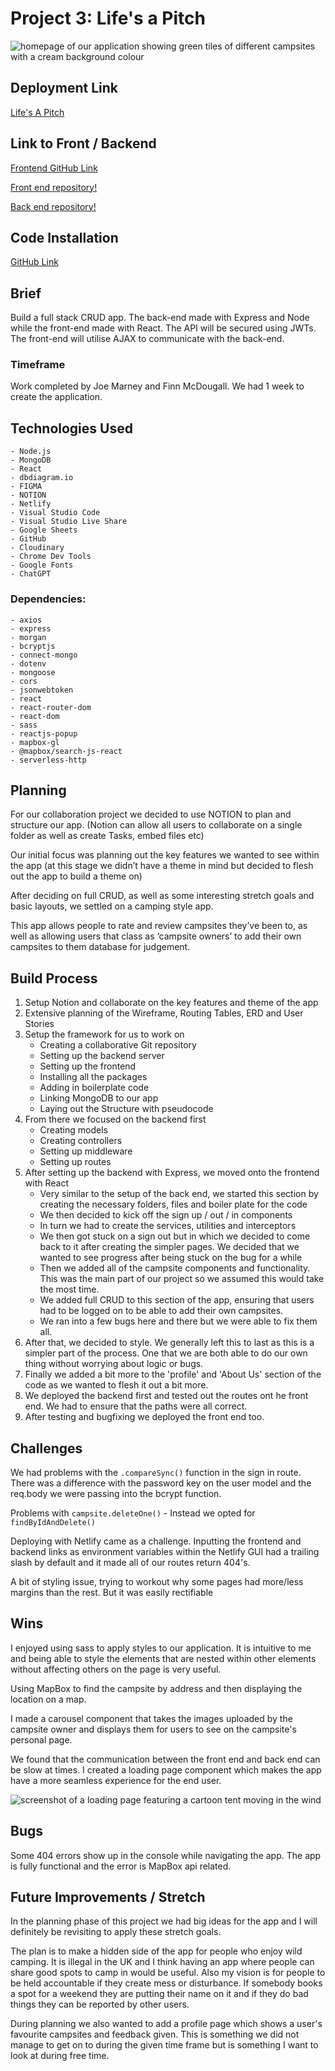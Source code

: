 # Project 3: Life's a Pitch

![homepage of our application showing green tiles of different campsites with a cream background colour](./public/images/AppScreenshot.png)

## Deployment Link

[Life's A Pitch](https://lifesapitch.netlify.app)

## Link to Front / Backend

[Frontend GitHub Link](https://github.com/joemarney/unit-3-project-lifesapitch-frontend.git)

[Front end repository!][Frontend]

[Frontend]: https://github.com/joemarney/unit-3-project-lifesapitch-frontend

[Back end repository!][Backend]

[Backend]: https://github.com/joemarney/unit-3-project-lifesapitch-backend

## Code Installation

[GitHub Link](https://github.com/joemarney/unit-3-project-lifesapitch-frontend.git)

## Brief

Build a full stack CRUD app. The back-end made with Express and Node while the front-end made with React. The API will be secured using JWTs. The front-end will utilise AJAX to communicate with the back-end.

### Timeframe

Work completed by Joe Marney and Finn McDougall.
We had 1 week to create the application.

## Technologies Used

    - Node.js
    - MongoDB
    - React
    - dbdiagram.io
    - FIGMA
    - NOTION
    - Netlify
    - Visual Studio Code
    - Visual Studio Live Share
    - Google Sheets
    - GitHub
    - Cloudinary
    - Chrome Dev Tools
    - Google Fonts
    - ChatGPT

### Dependencies:

    - axios
    - express
    - morgan
    - bcryptjs
    - connect-mongo
    - dotenv
    - mongoose
    - cors
    - jsonwebtoken
    - react
    - react-router-dom
    - react-dom
    - sass
    - reactjs-popup
    - mapbox-gl
    - @mapbox/search-js-react
    - serverless-http

## Planning

For our collaboration project we decided to use NOTION to plan and structure our app.
(Notion can allow all users to collaborate on a single folder as well as create Tasks, embed files etc)

Our initial focus was planning out the key features we wanted to see within the app (at this stage we didn’t have a theme in mind but decided to flesh out the app to build a theme on)

After deciding on full CRUD, as well as some interesting stretch goals and basic layouts, we settled on a camping style app.

This app allows people to rate and review campsites they’ve been to, as well as allowing users that class as ‘campsite owners’ to add their own campsites to them database for judgement.

## Build Process

1. Setup Notion and collaborate on the key features and theme of the app
2. Extensive planning of the Wireframe, Routing Tables, ERD and User Stories
3. Setup the framework for us to work on
   - Creating a collaborative Git repository
   - Setting up the backend server
   - Setting up the frontend
   - Installing all the packages
   - Adding in boilerplate code
   - Linking MongoDB to our app
   - Laying out the Structure with pseudocode
4. From there we focused on the backend first
   - Creating models
   - Creating controllers
   - Setting up middleware
   - Setting up routes
5. After setting up the backend with Express, we moved onto the frontend with React
   - Very similar to the setup of the back end, we started this section by creating the necessary folders, files and boiler plate for the code
   - We then decided to kick off the sign up / out / in components
   - In turn we had to create the services, utilities and interceptors
   - We then got stuck on a sign out but in which we decided to come back to it after creating the simpler pages. We decided that we wanted to see progress after being stuck on the bug for a while
   - Then we added all of the campsite components and functionality. This was the main part of our project so we assumed this would take the most time.
   - We added full CRUD to this section of the app, ensuring that users had to be logged on to be able to add their own campsites.
   - We ran into a few bugs here and there but we were able to fix them all.
6. After that, we decided to style. We generally left this to last as this is a simpler part of the process. One that we are both able to do our own thing without worrying about logic or bugs.
7. Finally we added a bit more to the 'profile' and 'About Us' section of the code as we wanted to flesh it out a bit more.
8. We deployed the backend first and tested out the routes ont he front end. We had to ensure that the paths were all correct.
9. After testing and bugfixing we deployed the front end too.

## Challenges

We had problems with the `.compareSync()` function in the sign in route. There was a difference with the password key on the user model and the req.body we were passing into the bcrypt function.

Problems with `campsite.deleteOne()` - Instead we opted for `findByIdAndDelete()`

Deploying with Netlify came as a challenge. Inputting the frontend and backend links as environment variables within the Netlify GUI had a trailing slash by default and it made all of our routes return 404's.

A bit of styling issue, trying to workout why some pages had more/less margins than the rest. But it was easily rectifiable

## Wins

I enjoyed using sass to apply styles to our application. It is intuitive to me and being able to style the elements that are nested within other elements without affecting others on the page is very useful.

Using MapBox to find the campsite by address and then displaying the location on a map.

I made a carousel component that takes the images uploaded by the campsite owner and displays them for users to see on the campsite's personal page.

We found that the communication between the front end and back end can be slow at times. I created a loading page component which makes the app have a more seamless experience for the end user.

![screenshot of a loading page featuring a cartoon tent moving in the wind](./public/images/loadingscreenshot.png)

## Bugs

Some 404 errors show up in the console while navigating the app. The app is fully functional and the error is MapBox api related.

## Future Improvements / Stretch

In the planning phase of this project we had big ideas for the app and I will definitely be revisiting to apply these stretch goals.

The plan is to make a hidden side of the app for people who enjoy wild camping. It is illegal in the UK and I think having an app where people can share good spots to camp in would be useful. Also my vision is for people to be held accountable if they create mess or disturbance. If somebody books a spot for a weekend they are putting their name on it and if they do bad things they can be reported by other users.

During planning we also wanted to add a profile page which shows a user's favourite campsites and feedback given. This is something we did not manage to get on to during the given time frame but is something I want to look at during free time.
